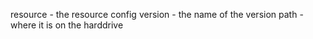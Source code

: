 resource - the resource config
version - the name of the version
path - where it is on the harddrive